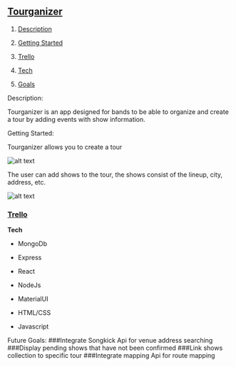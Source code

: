 ## [**Tourganizer**](https://tourganizer.herokuapp.com/) <a name="home"></a> 

1. [Description](#desc)

2. [Getting Started](#start)

3. [Trello](#trello) 

4. [Tech](#tech)

5. [Goals](#goals)






Description:  <a name="desc"></a> 

Tourganizer is an app designed for bands to be able to organize and create a tour by adding events with show information.




Getting Started: <a name="start"></a> 

Tourganizer allows you to create a tour


![alt text](https://i.imgur.com/f3QvYdG.png)

The user can add shows to the tour, the shows consist of the lineup, city, address, etc.


![alt text](https://i.imgur.com/VQ4ge7S.png)



### [**Trello**](https://trello.com/b/SQlUvKFi/tourganizer) <a name="trello"></a> 











<a name="tech"></a> **Tech**

* MongoDb

* Express

* React

* NodeJs

* MaterialUI

* HTML/CSS

* Javascript




Future Goals: <a name="goals"></a> 
###Integrate Songkick Api for venue address searching
###Display pending shows that have not been confirmed
###Link shows collection to specific tour
###Integrate mapping Api for route mapping


